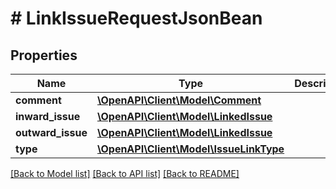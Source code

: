 # # LinkIssueRequestJsonBean

## Properties

Name | Type | Description | Notes
------------ | ------------- | ------------- | -------------
**comment** | [**\OpenAPI\Client\Model\Comment**](Comment.md) |  | [optional]
**inward_issue** | [**\OpenAPI\Client\Model\LinkedIssue**](LinkedIssue.md) |  |
**outward_issue** | [**\OpenAPI\Client\Model\LinkedIssue**](LinkedIssue.md) |  |
**type** | [**\OpenAPI\Client\Model\IssueLinkType**](IssueLinkType.md) |  |

[[Back to Model list]](../../README.md#models) [[Back to API list]](../../README.md#endpoints) [[Back to README]](../../README.md)
